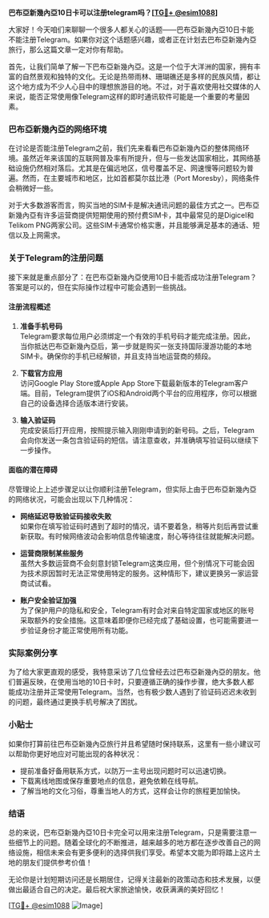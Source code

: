 **巴布亞新幾內亞10日卡可以注册telegram吗？[[TG💪+ @esim1088](https://t.me/s/esim1088)]**

大家好！今天咱们来聊聊一个很多人都关心的话题——巴布亞新幾內亞10日卡能不能注册Telegram。如果你对这个话题感兴趣，或者正在计划去巴布亞新幾內亞旅行，那么这篇文章一定对你有帮助。

首先，让我们简单了解一下巴布亞新幾內亞。这是一个位于大洋洲的国家，拥有丰富的自然景观和独特的文化。无论是热带雨林、珊瑚礁还是多样的民族风情，都让这个地方成为不少人心目中的理想旅游目的地。不过，对于喜欢使用社交媒体的人来说，能否正常使用像Telegram这样的即时通讯软件可能是一个重要的考量因素。

### 巴布亞新幾內亞的网络环境

在讨论是否能注册Telegram之前，我们先来看看巴布亞新幾內亞的整体网络环境。虽然近年来该国的互联网普及率有所提升，但与一些发达国家相比，其网络基础设施仍然相对落后。尤其是在偏远地区，信号覆盖不足、网速慢等问题较为普遍。然而，在主要城市和地区，比如首都莫尔兹比港（Port Moresby），网络条件会稍微好一些。

对于大多数游客而言，购买当地的SIM卡是解决通讯问题的最佳方式之一。巴布亞新幾內亞有许多运营商提供短期使用的预付费SIM卡，其中最常见的是Digicel和Telikom PNG两家公司。这些SIM卡通常价格实惠，并且能够满足基本的通话、短信以及上网需求。

### 关于Telegram的注册问题

接下来就是重点部分了：在巴布亞新幾內亞使用10日卡能否成功注册Telegram？答案是可以的，但在实际操作过程中可能会遇到一些挑战。

#### 注册流程概述

1. **准备手机号码**  
   Telegram要求每位用户必须绑定一个有效的手机号码才能完成注册。因此，当你抵达巴布亞新幾內亞后，第一步就是购买一张支持国际漫游功能的本地SIM卡。确保你的手机已经解锁，并且支持当地运营商的频段。

2. **下载官方应用**  
   访问Google Play Store或Apple App Store下载最新版本的Telegram客户端。目前，Telegram提供了iOS和Android两个平台的应用程序，你可以根据自己的设备选择合适版本进行安装。

3. **输入验证码**  
   完成安装后打开应用，按照提示输入刚刚申请到的新号码。之后，Telegram会向你发送一条包含验证码的短信。请注意查收，并准确填写验证码以继续下一步操作。

#### 面临的潜在障碍

尽管理论上上述步骤足以让你顺利注册Telegram，但实际上由于巴布亞新幾內亞的网络状况，可能会出现以下几种情况：

- **网络延迟导致验证码接收失败**  
  如果你在填写验证码时遇到了超时的情况，请不要着急，稍等片刻后再尝试重新获取。有时候网络波动会影响信息传输速度，耐心等待往往就能解决问题。

- **运营商限制某些服务**  
  虽然大多数运营商不会刻意封锁Telegram这类应用，但个别情况下可能会因为技术原因暂时无法正常使用特定的服务。这种情形下，建议更换另一家运营商试试看。

- **账户安全验证加强**  
  为了保护用户的隐私和安全，Telegram有时会对来自特定国家或地区的账号采取额外的安全措施。这意味着即便你已经完成了基础设置，也可能需要进一步验证身份才能正常使用所有功能。

### 实际案例分享

为了给大家更直观的感受，我特意采访了几位曾经去过巴布亞新幾內亞的朋友。他们普遍反映，在使用当地的10日卡时，只要遵循正确的操作步骤，绝大多数人都能成功注册并正常使用Telegram。当然，也有极少数人遇到了验证码迟迟未收到的问题，最终通过更换手机号解决了困扰。

### 小贴士

如果你打算前往巴布亞新幾內亞旅行并且希望随时保持联系，这里有一些小建议可以帮助你更好地应对可能出现的各种状况：

- 提前准备好备用联系方式，以防万一主号出现问题时可以迅速切换。
- 下载离线地图或保存重要地点的信息，避免依赖在线导航。
- 了解当地的文化习俗，尊重当地人的方式，这样会让你的旅程更加愉快。

### 结语

总的来说，巴布亞新幾內亞10日卡完全可以用来注册Telegram，只是需要注意一些细节上的问题。随着全球化的不断推进，越来越多的地方都在逐步改善自己的网络设施，相信未来会有更多便利的选择供我们享受。希望本文能为即将踏上这片土地的朋友们提供参考价值！

无论你是计划短期访问还是长期居住，记得关注最新的政策动态和技术发展，以便做出最适合自己的决定。最后祝大家旅途愉快，收获满满的美好回忆！

[[TG💪+ @esim1088](https://t.me/s/esim1088) ![Image](https://i.postimg.cc/4NQfJmqS/Snipaste-2025-05-13-00-14-12.png)]